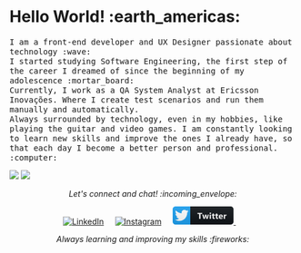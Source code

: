 <h1>Hello World! :earth_americas:</h1>
<p align="left">
  <samp>
    I am a front-end developer and UX Designer passionate about technology :wave:
    <br>
    I started studying Software Engineering, the first step of the career I dreamed of since the beginning of my adolescence :mortar_board:
    <br>
    Currently, I work as a QA System Analyst at Ericsson Inovações. Where I create test scenarios and run them manually and automatically.
    <br>
    Always surrounded by technology, even in my hobbies, like playing the guitar and video games. I am constantly looking to learn new skills and improve the ones I         already have, so that each day I become a better person and professional. :computer:
  </samp>
</p>

<div>
  <span>
      <img height="180em" src="https://github-readme-stats.vercel.app/api?username=felipegomss&show_icons=true&theme=blue-green&include_all_commits=true&count_private=true"/>
  </span>
  <span>
      <img height="180em" src="https://github-readme-stats.vercel.app/api/top-langs/?username=felipegomss&layout=compact&langs_count=7&theme=blue-green"/>
  </span>
</div>

</details>
<p align="center"> 
  <i> Let's connect and chat! :incoming_envelope: </i>
</p>

<p align="center">
  <a href="https://www.linkedin.com/in/felipegomss"><img src="https://github.com/MikeCodesDotNET/ColoredBadges/blob/master/png/social/linkedin.png" alt="LinkedIn"></a> &nbsp; &nbsp;
  <a href="https://instagram.com/felipegomss"><img src="https://github.com/MikeCodesDotNET/ColoredBadges/blob/master/png/social/instagram.png" alt="Instagram"></a> &nbsp; &nbsp;
  <a href="https://twitter.com/felipegomss"><img src="https://github.com/MikeCodesDotNET/ColoredBadges/blob/master/png/social/twitter.png" alt="Twitter">     </a> &nbsp; &nbsp;
<p align="center">
  <i> Always learning and improving my skills :fireworks: </i>
</p>
